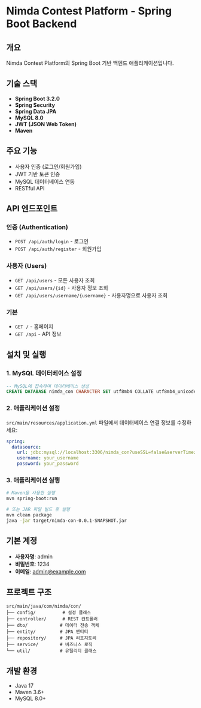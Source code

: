 # Nimda Contest Platform - Spring Boot Backend

## 개요
Nimda Contest Platform의 Spring Boot 기반 백엔드 애플리케이션입니다.

## 기술 스택
- **Spring Boot 3.2.0**
- **Spring Security**
- **Spring Data JPA**
- **MySQL 8.0**
- **JWT (JSON Web Token)**
- **Maven**

## 주요 기능
- 사용자 인증 (로그인/회원가입)
- JWT 기반 토큰 인증
- MySQL 데이터베이스 연동
- RESTful API

## API 엔드포인트

### 인증 (Authentication)
- `POST /api/auth/login` - 로그인
- `POST /api/auth/register` - 회원가입

### 사용자 (Users)
- `GET /api/users` - 모든 사용자 조회
- `GET /api/users/{id}` - 사용자 정보 조회
- `GET /api/users/username/{username}` - 사용자명으로 사용자 조회

### 기본
- `GET /` - 홈페이지
- `GET /api` - API 정보

## 설치 및 실행

### 1. MySQL 데이터베이스 설정
```sql
-- MySQL에 접속하여 데이터베이스 생성
CREATE DATABASE nimda_con CHARACTER SET utf8mb4 COLLATE utf8mb4_unicode_ci;
```

### 2. 애플리케이션 설정
`src/main/resources/application.yml` 파일에서 데이터베이스 연결 정보를 수정하세요:
```yaml
spring:
  datasource:
    url: jdbc:mysql://localhost:3306/nimda_con?useSSL=false&serverTimezone=UTC&allowPublicKeyRetrieval=true
    username: your_username
    password: your_password
```

### 3. 애플리케이션 실행
```bash
# Maven을 사용한 실행
mvn spring-boot:run

# 또는 JAR 파일 빌드 후 실행
mvn clean package
java -jar target/nimda-con-0.0.1-SNAPSHOT.jar
```

## 기본 계정
- **사용자명**: admin
- **비밀번호**: 1234
- **이메일**: admin@example.com

## 프로젝트 구조
```
src/main/java/com/nimda/con/
├── config/          # 설정 클래스
├── controller/      # REST 컨트롤러
├── dto/            # 데이터 전송 객체
├── entity/         # JPA 엔티티
├── repository/     # JPA 리포지토리
├── service/        # 비즈니스 로직
└── util/           # 유틸리티 클래스
```

## 개발 환경
- Java 17
- Maven 3.6+
- MySQL 8.0+
